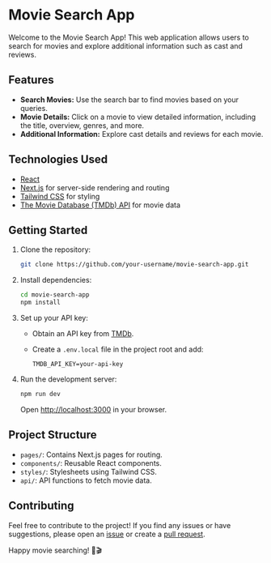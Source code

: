 # Movie Search App

Welcome to the Movie Search App! This web application allows users to search for movies and explore additional information such as cast and reviews.

## Features

- **Search Movies:** Use the search bar to find movies based on your queries.
- **Movie Details:** Click on a movie to view detailed information, including the title, overview, genres, and more.
- **Additional Information:** Explore cast details and reviews for each movie.

## Technologies Used

- [React](https://reactjs.org/)
- [Next.js](https://nextjs.org/) for server-side rendering and routing
- [Tailwind CSS](https://tailwindcss.com/) for styling
- [The Movie Database (TMDb) API](https://www.themoviedb.org/documentation/api) for movie data

## Getting Started

1. Clone the repository:

   ```bash
   git clone https://github.com/your-username/movie-search-app.git
   ```

2. Install dependencies:

   ```bash
   cd movie-search-app
   npm install
   ```

3. Set up your API key:

   - Obtain an API key from [TMDb](https://www.themoviedb.org/documentation/api).
   - Create a `.env.local` file in the project root and add:

     ```plaintext
     TMDB_API_KEY=your-api-key
     ```

4. Run the development server:

   ```bash
   npm run dev
   ```

   Open [http://localhost:3000](http://localhost:3000) in your browser.

## Project Structure

- `pages/`: Contains Next.js pages for routing.
- `components/`: Reusable React components.
- `styles/`: Stylesheets using Tailwind CSS.
- `api/`: API functions to fetch movie data.

## Contributing

Feel free to contribute to the project! If you find any issues or have suggestions, please open an [issue](https://github.com/your-username/movie-search-app/issues) or create a [pull request](https://github.com/your-username/movie-search-app/pulls).

Happy movie searching! 🍿🎬
